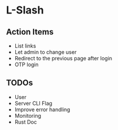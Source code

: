 # L-Slash

## Action Items
* List links
* Let admin to change user
* Redirect to the previous page after login
* OTP login

## TODOs
* User
* Server CLI Flag
* Improve error handling
* Monitoring
* Rust Doc